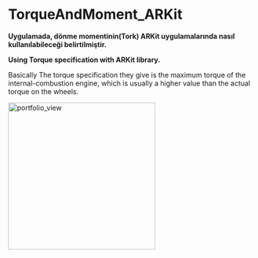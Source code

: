 # TorqueAndMoment_ARKit

<b>Uygulamada, dönme momentinin(Tork) ARKit uygulamalarında nasıl kullanılabileceği belirtilmiştir.</b>


<b>Using Torque specification with ARKit library.</b>

Basically The torque specification they give is the maximum torque of the internal-combustion engine, 
which is usually a higher value than the actual torque on the wheels. </br>


<img width="300" alt="portfolio_view" src="https://3.bp.blogspot.com/-hMR8W5uy_AM/XE-Mz5F2yUI/AAAAAAAAA1w/BWfi44njLEw4J_E08kVZ-1fFBEKM_IxMgCLcBGAs/s1600/too.gif">
